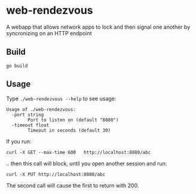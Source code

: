 # web-rendezvous

A webapp that allows network apps to lock and then signal one another by syncronizing on an HTTP endpoint

## Build

`go build`


## Usage

Type `./web-rendezvous --help` to see usage:

```
Usage of ./web-rendezvous:
  -port string
        Port to listen on (default "8080")
  -timeout float
        Timeout in seconds (default 30)
```

If you run:

  `curl -X GET --max-time 600   http://localhost:8080/abc`

.. then this call will block, until you open another session and run:

  `curl -X PUT http://localhost:8080/abc`

The second call will cause the first to return with 200.

